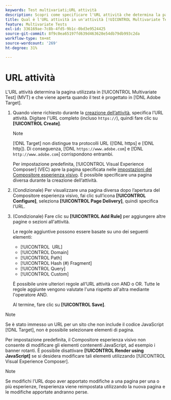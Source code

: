```yaml
---
keywords: Test multivariati;URL attività
description: Scopri come specificare l'URL attività che determina la pagina utilizzata nel test e che viene visualizzata quando l'attività [!UICONTROL Multivariate Test] è progettata utilizzando  [!DNL Adobe Target].
title: Qual è l'URL attività in un'attività [!UICONTROL Multivariate Test] (MVT)?
feature: Multivariate Tests
exl-id: 336169ae-7c8b-4fd5-9b1c-0bd3e9524425
source-git-commit: 8f9c0ea65197fd639d463628e54db79db993c2da
workflow-type: tm+mt
source-wordcount: '269'
ht-degree: 31%

---
```


# URL attività

L&#39;URL attività determina la pagina utilizzata in [!UICONTROL Multivariate Test] (MVT) e che viene aperta quando il test è progettato in [!DNL Adobe Target].

1. Quando viene richiesto durante la [creazione dell’attività](/help/main/c-activities/c-multivariate-testing/t-create-multivariate-test/create-multivariate-test.md), specifica l’URL attività. Digitare l&#39;URL completo (incluso `https://`), quindi fare clic su **[!UICONTROL Create]**.

   >[!NOTE]
   >
   >[!DNL Target] non distingue tra protocolli URL ([!DNL https] e [!DNL http]). Di conseguenza, [!DNL `https://www.adobe.com`] e [!DNL `http://www.adobe.com`] corrispondono entrambi.

   Per impostazione predefinita, [!UICONTROL Visual Experience Composer] (VEC) apre la pagina specificata nelle [impostazioni del Compositore esperienza visivo](/help/main/administrating-target/visual-experience-composer-set-up.md). È possibile specificare una pagina diversa durante la creazione dell’attività.

1. (Condizionale) Per visualizzare una pagina diversa dopo l’apertura del Compositore esperienza visivo, fai clic sull’icona **[!UICONTROL Configure]**, seleziona **[!UICONTROL Page Delivery]**, quindi specifica l’URL.

1. (Condizionale) Fare clic su **[!UICONTROL Add Rule]** per aggiungere altre pagine o sezioni all&#39;attività.

   Le regole aggiuntive possono essere basate su uno dei seguenti elementi:

   * [!UICONTROL &#x200B; URL]
   * [!UICONTROL Domain]
   * [!UICONTROL Path]
   * [!UICONTROL Hash (#) Fragment]
   * [!UICONTROL Query]
   * [!UICONTROL Custom]

   È possibile unire ulteriori regole all’URL attività con AND o OR. Tutte le regole aggiunte vengono valutate l&#39;una rispetto all&#39;altra mediante l&#39;operatore AND.

   Al termine, fare clic su **[!UICONTROL Save]**.

>[!NOTE]
>
>Se è stato immesso un URL per un sito che non include il codice JavaScript [!DNL Target], non è possibile selezionare elementi di pagina.
>
>Per impostazione predefinita, il Compositore esperienza visivo non consente di modificare gli elementi contenenti JavaScript, ad esempio i banner rotanti. È possibile disattivare **[!UICONTROL Render using JavaScript]** se si desidera modificare tali elementi utilizzando [!UICONTROL Visual Experience Composer].

>[!NOTE]
>
>Se modifichi l’URL dopo aver apportato modifiche a una pagina per una o più esperienze, l’esperienza viene reimpostata utilizzando la nuova pagina e le modifiche apportate andranno perse.
